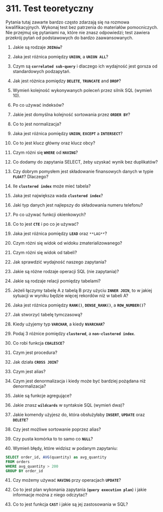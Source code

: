 # 311. Test teoretyczny

Pytania tutaj zawarte bardzo często zdarzają się na rozmowa kwalifikacyjnych. Wykonaj test bez patrzenia do materiałów pomocniczych. Nie przejmuj się pytaniami na, które nie znasz odpowiedzi; test zawiera przekrój pytań od podstawowych do bardzo zaawansowanych.

1. Jakie są rodzaje **`JOINów`**?
   
2. Jaka jest różnica pomiędzy **`UNION`**, a **`UNION ALL`**?
   
3. Czym są **`correlated sub-query`** i dlaczego ich wydajność jest gorsza od standardowych podzapytań.

4. Jak jest różnica pomiędzy **`DELETE`**, **`TRUNCATE`** and **`DROP`**?

5. Wymień kolejność wykonywanych poleceń przez silnik SQL (wymień 10).

6. Po co używać indeksów?

7. Jakie jest domyślna kolejność sortowania przez **`ORDER BY`**?

8. Co to jest normalizacja?

9. Jaka jest różnica pomiędzy **`UNION`**, **`EXCEPT`** a **`INTERSECT`**?

10. Co to jest klucz główny oraz klucz obcy?

11. Czym różni się **`WHERE`** od **`HAVING`**?

12. Co dodamy do zapytania SELECT, żeby uzyskać wynik bez duplikatów?

13. Czy dobrym pomysłem jest składowanie finansowych danych w typie **`FLOAT`**? Dlaczego?

14. Ile **`clustered index`** może mieć tabela?

15. Jaka jest największa wada **`clustered index`**?

16. Jaki typ danych jest najlepszy do składowania numeru telefonu?

17. Po co używać funkcji okienkowych?

18. Co to jest **`CTE`** i po co je używać?

19. Jaka jest różnica pomiędzy **`LEAD`** oraz `**LAG**`?

20. Czym różni się widok od widoku zmaterializowanego?

21. Czym różni się widok od tabeli?

22. Jak sprawdzić wydajność naszego zapytania?

23. Jakie są różne rodzaje operacji SQL (nie zapytania)?

24. Jakie są rodzaje relacji pomiędzy tabelami?

25. Jeżeli łączymy tabelę A z tabelą B przy użyciu **`INNER JOIN`**, to w jakiej sytuacji w wyniku będzie więcej rekordów niż w tabeli A?

26. Jaka jest różnica pomiędzy **`RANK()`**, **`DENSE_RANK()`**, a **`ROW_NUMBER()`**?

27. Jak stworzyć tabelę tymczasową?

28. Kiedy użyjemy typ **`VARCHAR`**, a kiedy **`NVARCHAR`**?

29. Podaj 3 różnice pomiędzy **`clustered`**, a **`non-clustered index`**.

30. Co robi funkcja **`COALESCE`**?

31. Czym jest procedura?

32. Jak działa **`CROSS JOIN`**?

33. Czym jest alias?

34. Czym jest denormalizacja i kiedy może być bardziej pożądana niż denormalizacja?

35. Jakie są funkcje agregujące?

36. Jakie znasz **`wildcards`** w syntaksie SQL (wymień dwa)?

37. Jakie komendy użyjesz do, która obsłużyłaby **`INSERT`**, **`UPDATE`** oraz **`DELETE`**?

38. Czy jest możliwe sortowanie poprzez alias?

39. Czy pusta komórka to to samo co **`NULL`**?

40. Wymień błędy, które widzisz w podanym zapytaniu:

```sql
SELECT order_id, AVG(quantity) as avg_quantity
FROM orders
WHERE avg_quantity > 200
GROUP BY order_id
```

41. Czy możemy używać **`HAVING`** przy operacjach **`UPDATE`**?

42. Co to jest plan wykonania zapytania (**`query execution plan`**) i jakie informacje można z niego odczytać?

43. Co to jest funkcja **`CAST`** i jakie są jej zastosowania w SQL?